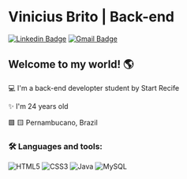 # Vinicius Brito | Back-end
[![Linkedin Badge](https://img.shields.io/badge/-Vinicius_Brito-006400?style=flat-square&logo=Linkedin&logoColor=white&link=https://www.linkedin.com/in/vinicius-britoz/)](https://www.linkedin.com/in/vinicius-britoz/) 
[![Gmail Badge](https://img.shields.io/badge/-viniciussantanaworking@gmail.com-006400?style=flat-square&logo=Gmail&logoColor=white&link=mailto:viniciussantanaworking@gmail.com)](mailto:viniciussantanaworking@gmail.com)
####
##
## Welcome to my world! 🌎
<p> 💻 I'm a back-end developter student by Start Recife </p>
<p> ✨ I'm 24 years old </p>
<p> 🟩 🟨 Pernambucano, Brazil </p>

<h3 align="left">🛠 Languages and tools:</h3>

![HTML5](https://img.shields.io/badge/-HTML5-E34F26?style=for-the-badge&logo=html5&logoColor=white)
![CSS3](https://img.shields.io/badge/-CSS3-549FDE?style=for-the-badge&logo=css3&logoColor=white)
![Java](https://img.shields.io/badge/java-%23ED8B00.svg?style=for-the-badge&logo=java&logoColor=white)
![MySQL](https://img.shields.io/badge/mysql-%2300f.svg?style=for-the-badge&logo=mysql&logoColor=white)
